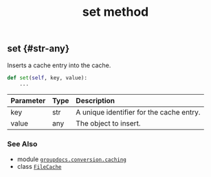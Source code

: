 ﻿---
title: set method
second_title: GroupDocs.Conversion for Python via .NET API References
description: 
type: docs
weight: 30
url: /python-net/groupdocs.conversion.caching/filecache/set/
is_root: false
---

## set {#str-any}

Inserts a cache entry into the cache.



```python
def set(self, key, value):
    ...
```


| Parameter | Type | Description |
| :- | :- | :- |
| key | str | A unique identifier for the cache entry. |
| value | any | The object to insert. |



### See Also
* module [`groupdocs.conversion.caching`](../../)
* class [`FileCache`](/conversion/python-net/groupdocs.conversion.caching/filecache)

